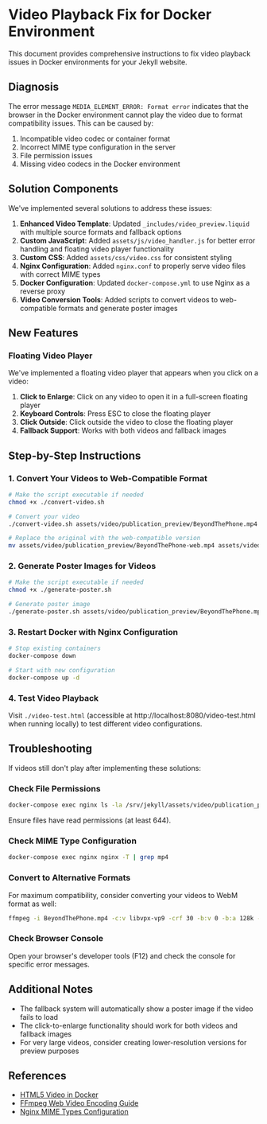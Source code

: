 # Video Playback Fix for Docker Environment

This document provides comprehensive instructions to fix video playback issues in Docker environments for your Jekyll website.

## Diagnosis

The error message `MEDIA_ELEMENT_ERROR: Format error` indicates that the browser in the Docker environment cannot play the video due to format compatibility issues. This can be caused by:

1. Incompatible video codec or container format
2. Incorrect MIME type configuration in the server
3. File permission issues
4. Missing video codecs in the Docker environment

## Solution Components

We've implemented several solutions to address these issues:

1. **Enhanced Video Template**: Updated `_includes/video_preview.liquid` with multiple source formats and fallback options
2. **Custom JavaScript**: Added `assets/js/video_handler.js` for better error handling and floating video player functionality
3. **Custom CSS**: Added `assets/css/video.css` for consistent styling
4. **Nginx Configuration**: Added `nginx.conf` to properly serve video files with correct MIME types
5. **Docker Configuration**: Updated `docker-compose.yml` to use Nginx as a reverse proxy
6. **Video Conversion Tools**: Added scripts to convert videos to web-compatible formats and generate poster images

## New Features

### Floating Video Player

We've implemented a floating video player that appears when you click on a video:

1. **Click to Enlarge**: Click on any video to open it in a full-screen floating player
2. **Keyboard Controls**: Press ESC to close the floating player
3. **Click Outside**: Click outside the video to close the floating player
4. **Fallback Support**: Works with both videos and fallback images

## Step-by-Step Instructions

### 1. Convert Your Videos to Web-Compatible Format

```bash
# Make the script executable if needed
chmod +x ./convert-video.sh

# Convert your video
./convert-video.sh assets/video/publication_preview/BeyondThePhone.mp4 assets/video/publication_preview/BeyondThePhone-web.mp4

# Replace the original with the web-compatible version
mv assets/video/publication_preview/BeyondThePhone-web.mp4 assets/video/publication_preview/BeyondThePhone.mp4
```

### 2. Generate Poster Images for Videos

```bash
# Make the script executable if needed
chmod +x ./generate-poster.sh

# Generate poster image
./generate-poster.sh assets/video/publication_preview/BeyondThePhone.mp4
```

### 3. Restart Docker with Nginx Configuration

```bash
# Stop existing containers
docker-compose down

# Start with new configuration
docker-compose up -d
```

### 4. Test Video Playback

Visit `./video-test.html` (accessible at http://localhost:8080/video-test.html when running locally) to test different video configurations.

## Troubleshooting

If videos still don't play after implementing these solutions:

### Check File Permissions

```bash
docker-compose exec nginx ls -la /srv/jekyll/assets/video/publication_preview/
```

Ensure files have read permissions (at least 644).

### Check MIME Type Configuration

```bash
docker-compose exec nginx nginx -T | grep mp4
```

### Convert to Alternative Formats

For maximum compatibility, consider converting your videos to WebM format as well:

```bash
ffmpeg -i BeyondThePhone.mp4 -c:v libvpx-vp9 -crf 30 -b:v 0 -b:a 128k -c:a libopus BeyondThePhone.webm
```

### Check Browser Console

Open your browser's developer tools (F12) and check the console for specific error messages.

## Additional Notes

- The fallback system will automatically show a poster image if the video fails to load
- The click-to-enlarge functionality should work for both videos and fallback images
- For very large videos, consider creating lower-resolution versions for preview purposes

## References

- [HTML5 Video in Docker](https://stackoverflow.com/questions/tagged/html5-video+docker)
- [FFmpeg Web Video Encoding Guide](https://trac.ffmpeg.org/wiki/Encode/H.264)
- [Nginx MIME Types Configuration](https://nginx.org/en/docs/http/ngx_http_core_module.html#types)
